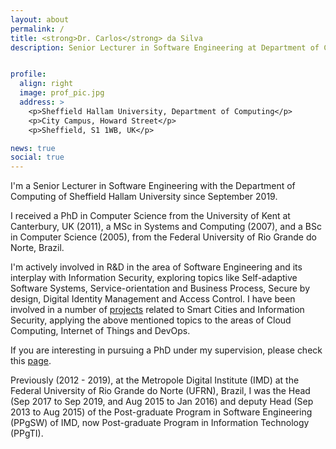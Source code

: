 ```yaml
---
layout: about
permalink: /
title: <strong>Dr. Carlos</strong> da Silva
description: Senior Lecturer in Software Engineering at Department of Computing of <a href="https://www.shu.ac.uk/">Sheffield Hallam University</a>.


profile:
  align: right
  image: prof_pic.jpg
  address: >
    <p>Sheffield Hallam University, Department of Computing</p>
    <p>City Campus, Howard Street</p>
    <p>Sheffield, S1 1WB, UK</p>

news: true
social: true
---
```


I'm a Senior Lecturer in Software Engineering with the Department of Computing of Sheffield Hallam University since September 2019.

I received a PhD in Computer Science from the University of Kent at Canterbury, UK (2011), a MSc in Systems and Computing (2007), and a BSc in Computer Science (2005), from the Federal University of Rio Grande do Norte, Brazil.

I'm actively involved in R&D in the area of Software Engineering and its interplay with Information Security, exploring topics like Self-adaptive Software Systems, Service-orientation and Business Process, Secure by design, Digital Identity Management and Access Control. I have been involved in a number of [projects](/projects) related to Smart Cities and Information Security, applying the above mentioned topics to the areas of Cloud Computing, Internet of Things and DevOps.

If you are interesting in pursuing a PhD under my supervision, please check this [page](phd-vacancies).

Previously (2012 - 2019), at the Metropole Digital Institute (IMD) at the Federal University of Rio Grande do Norte (UFRN), Brazil, I was the Head (Sep 2017 to Sep 2019, and Aug 2015 to Jan 2016) and deputy Head (Sep 2013 to Aug 2015) of the Post-graduate Program in Software Engineering (PPgSW) of IMD, now Post-graduate Program in Information Technology (PPgTI).
